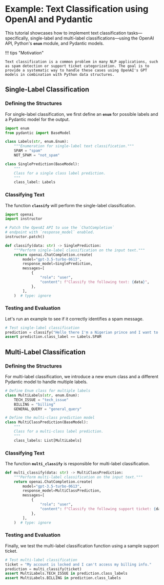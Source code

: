 # Example: Text Classification using OpenAI and Pydantic

This tutorial showcases how to implement text classification tasks—specifically, single-label and multi-label classifications—using the OpenAI API, Python's **`enum`** module, and Pydantic models.

!!! tips "Motivation"

    Text classification is a common problem in many NLP applications, such as spam detection or support ticket categorization. The goal is to provide a systematic way to handle these cases using OpenAI's GPT models in combination with Python data structures.

## Single-Label Classification

### Defining the Structures

For single-label classification, we first define an **`enum`** for possible labels and a Pydantic model for the output.

```python
import enum
from pydantic import BaseModel

class Labels(str, enum.Enum):
    """Enumeration for single-label text classification."""
    SPAM = "spam"
    NOT_SPAM = "not_spam"

class SinglePrediction(BaseModel):
    """
    Class for a single class label prediction.
    """
    class_label: Labels

```

### Classifying Text

The function **`classify`** will perform the single-label classification.

```python
import openai
import instructor

# Patch the OpenAI API to use the `ChatCompletion`
# endpoint with `response_model` enabled.
instructor.patch() 

def classify(data: str) -> SinglePrediction:
    """Perform single-label classification on the input text."""
    return openai.ChatCompletion.create(
        model="gpt-3.5-turbo-0613",
        response_model=SinglePrediction,
        messages=[
            {
                "role": "user",
                "content": f"Classify the following text: {data}",
            },
        ],
    )  # type: ignore
```

### Testing and Evaluation

Let's run an example to see if it correctly identifies a spam message.

```python
# Test single-label classification
prediction = classify("Hello there I'm a Nigerian prince and I want to give you money")
assert prediction.class_label == Labels.SPAM

```

## Multi-Label Classification

### Defining the Structures

For multi-label classification, we introduce a new enum class and a different Pydantic model to handle multiple labels.

```python
# Define Enum class for multiple labels
class MultiLabels(str, enum.Enum):
    TECH_ISSUE = "tech_issue"
    BILLING = "billing"
    GENERAL_QUERY = "general_query"

# Define the multi-class prediction model
class MultiClassPrediction(BaseModel):
    """
    Class for a multi-class label prediction.
    """
    class_labels: List[MultiLabels]

```

### Classifying Text

The function **`multi_classify`** is responsible for multi-label classification.

```python
def multi_classify(data: str) -> MultiClassPrediction:
    """Perform multi-label classification on the input text."""
    return openai.ChatCompletion.create(
        model="gpt-3.5-turbo-0613",
        response_model=MultiClassPrediction,
        messages=[
            {
                "role": "user",
                "content": f"Classify the following support ticket: {data}",
            },
        ],
    )  # type: ignore

```

### Testing and Evaluation

Finally, we test the multi-label classification function using a sample support ticket.

```python
# Test multi-label classification
ticket = "My account is locked and I can't access my billing info."
prediction = multi_classify(ticket)
assert MultiLabels.TECH_ISSUE in prediction.class_labels
assert MultiLabels.BILLING in prediction.class_labels
```